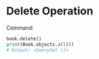 # Delete Operation

Command:
```python
book.delete()
print(Book.objects.all())
# Output: <QuerySet []>

